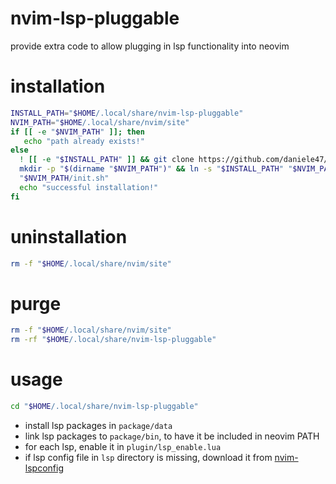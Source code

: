 # nvim-lsp-pluggable
provide extra code to allow plugging in lsp functionality into neovim

# installation
```sh
INSTALL_PATH="$HOME/.local/share/nvim-lsp-pluggable"
NVIM_PATH="$HOME/.local/share/nvim/site"
if [[ -e "$NVIM_PATH" ]]; then
   echo "path already exists!"
else
  ! [[ -e "$INSTALL_PATH" ]] && git clone https://github.com/daniele47/nvim-lsp-pluggable "$INSTALL_PATH"
  mkdir -p "$(dirname "$NVIM_PATH")" && ln -s "$INSTALL_PATH" "$NVIM_PATH"
  "$NVIM_PATH/init.sh"
  echo "successful installation!"
fi
```

# uninstallation
```sh
rm -f "$HOME/.local/share/nvim/site"
```

# purge
```sh
rm -f "$HOME/.local/share/nvim/site"
rm -rf "$HOME/.local/share/nvim-lsp-pluggable"
```

# usage
```sh
cd "$HOME/.local/share/nvim-lsp-pluggable"
```

- install lsp packages in `package/data`
- link lsp packages to `package/bin`, to have it be included in neovim PATH
- for each lsp, enable it in `plugin/lsp_enable.lua`
- if lsp config file in `lsp` directory is missing, download it from [nvim-lspconfig](https://github.com/neovim/nvim-lspconfig)
